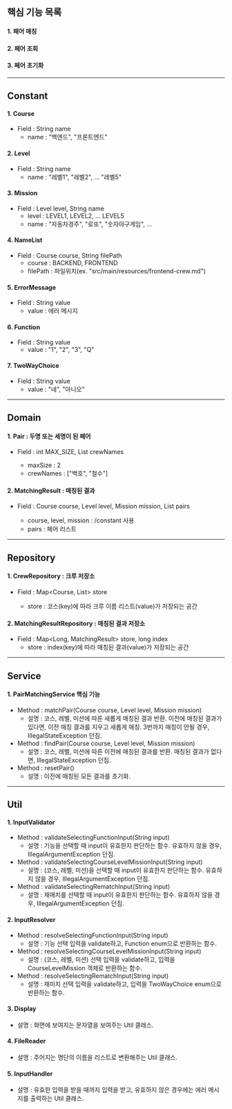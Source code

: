 ## 핵심 기능 목록
#### 1. 패어 매칭
#### 2. 페어 조회
#### 3. 페어 초기화
- - -
## Constant
#### 1. Course
* Field : String name
  * name : "백엔드", "프론트엔드"
#### 2. Level
* Field : String name
  * name : "레벨1", "레벨2", ... "레벨5"
#### 3. Mission
* Field : Level level, String name
  * level : LEVEL1, LEVEL2, ... LEVEL5
  * name : "자동차경주", "로또", "숫자야구게임", ...
#### 4. NameList
* Field : Course course, String filePath
  * course : BACKEND, FRONTEND
  * filePath : 파일위치(ex. "src/main/resources/frontend-crew.md")
#### 5. ErrorMessage
* Field : String value
  * value : 에러 메시지
#### 6. Function
* Field : String value
  * value : "1", "2", "3", "Q"
#### 7. TwoWayChoice
* Field : String value
  * value : "네", "아니오"
- - -
## Domain
#### 1. Pair : 두명 또는 세명이 된 페어
* Field : int MAX_SIZE, List<String> crewNames
  * maxSize : 2
  * crewNames : ["백호", "철수"]
#### 2. MatchingResult : 매칭된 결과
* Field : Course course, Level level, Mission mission, List<Pair> pairs
  * course, level, mission : /constant 사용
  * pairs : 페어 리스트
- - -
## Repository
#### 1. CrewRepository : 크루 저장소
* Field : Map<Course, List<String>> store
  * store : 코스(key)에 따라 크루 이름 리스트(value)가 저장되는 공간
#### 2. MatchingResultRepository : 매칭된 결과 저장소
* Field : Map<Long, MatchingResult> store, long index
  * store : index(key)에 따라 매칭된 결과(value)가 저장되는 공간
- - -
## Service
#### 1. PairMatchingService 핵심 기능
* Method : matchPair(Course course, Level level, Mission mission)
  * 설명 : 코스, 레벨, 미션에 따른 새롭게 매칭된 결과 반환. 
    이전에 매칭된 결과가 있다면, 이전 매칭 결과를 지우고 새롭게 매칭.
    3번까지 매칭이 안될 경우, IllegalStateException 던짐.
* Method : findPair(Course course, Level level, Mission mission)
  * 설명 : 코스, 레벨, 미션에 따른 이전에 매칭된 결과를 반환.
    매칭된 결과가 없다면, IllegalStateException 던짐.
* Method : resetPair()
  * 설명 : 이전에 매칭된 모든 결과를 초기화.
- - -
## Util
#### 1. InputValidator
* Method : validateSelectingFunctionInput(String input)
  * 설명 : 기능을 선택할 때 input이 유효한지 판단하는 함수.
    유효하지 않을 경우, IllegalArgumentException 던짐.
* Method : validateSelectingCourseLevelMissionInput(String input)
  * 설명 : (코스, 레벨, 미션)을 선택할 때 input이 유효한지 판단하는 함수.
    유효하지 않을 경우, IllegalArgumentException 던짐.
* Method : validateSelectingRematchInput(String input)
  * 설명 : 재매치를 선택할 때 input이 유효한지 판단하는 함수.
    유효하지 않을 경우, IllegalArgumentException 던짐.
#### 2. InputResolver
* Method : resolveSelectingFunctionInput(String input)
  * 설명 : 기능 선택 입력을 validate하고, Function enum으로 반환하는 함수.
* Method : resolveSelectingCourseLevelMissionInput(String input)
  * 설명 : (코스, 레벨, 미션) 선택 입력을 validate하고, 입력을
  CourseLevelMission 객체로 반환하는 함수.
* Method : resolveSelectingRematchInput(String input)
  * 설명 : 재미치 선택 입력을 validate하고, 입력을 TwoWayChoice enum으로 
  반환하는 함수.
#### 3. Display
* 설명 : 화면에 보여지는 문자열을 보여주는 Util 클래스.
#### 4. FileReader
* 설명 : 주어지는 명단의 이름을 리스트로 변환해주는 Util 클래스.
#### 5. InputHandler
* 설명 : 유효한 입력을 받을 때까지 입력을 받고, 유효하지
않은 경우에는 에러 메시지를 출력하는 Util 클래스.